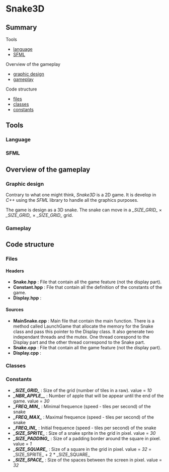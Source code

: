 # Snake3D

## Summary

Tools
- [language](#language)
- [SFML](#sfml)

Overview of the gameplay
- [graphic design](#graphic-design)
- [gameplay](#gameplay)

Code structure 
- [files](#files)
- [classes](#classes)
- [constants](#constants)

## Tools

### Language

### SFML

## Overview of the gameplay

### Graphic design

Contrary to what one might think, _Snake3D_ is a 2D game. It is develop in _C++_ using the _SFML_ library to handle all the graphics purposes.

The game is design as a 3D snake. The snake can move in a _\_SIZE_GRID\__ $\times$ _\_SIZE_GRID\__ $\times$ _\_SIZE_GRID\__ grid.

### Gameplay

## Code structure 

### Files

#### Headers

- **Snake.hpp** : File that contain all the game feature (not the display part).
- **Constant.hpp** : File that contain all the definition of the constants of the game.
- **Display.hpp** : 

#### Sources

- **MainSnake.cpp** : Main file that contain the main function. There is a method called LaunchGame that allocate the memory for the Snake class and pass this pointer to the Display class. It also generate two independant threads and the mutex. One thread corespond to the Display part and the other thread correspond to the Snake part.
- **Snake.cpp** : File that contain all the game feature (not the display part).
- **Display.cpp** : 

### Classes


### Constants

- ***\_SIZE_GRID\_*** : Size of the grid (number of tiles in a raw).
value = _10_
- ***\_NBR_APPLE_\_*** : Number of apple that will be appear until the end of the game.
value = _30_ 
- ***\_FREQ_MIN\_*** : Minimal frequence (speed - tiles per second) of the snake
- ***\_FREQ_MAX\_*** : Maximal frequence (speed - tiles per second) of the snake
- ***\_FREQ_INI\_*** : Initial frequence (speed - tiles per second) of the snake
- ***\_SIZE_SPRITE\_*** : Size of a snake sprite in the grid in pixel.
value = _30_
- ***\_SIZE_PADDING\_*** : Size of a padding border around the square in pixel.
value = _1_
- ***\_SIZE_SQUARE\_*** : Size of a square in the grid in pixel.
value = _32_ = \_SIZE_SPRITE\_ + 2 * \_SIZE_SQUARE\_
- ***\_SIZE_SPACE\_*** : Size of the spaces between the screen in pixel.
value = _32_


